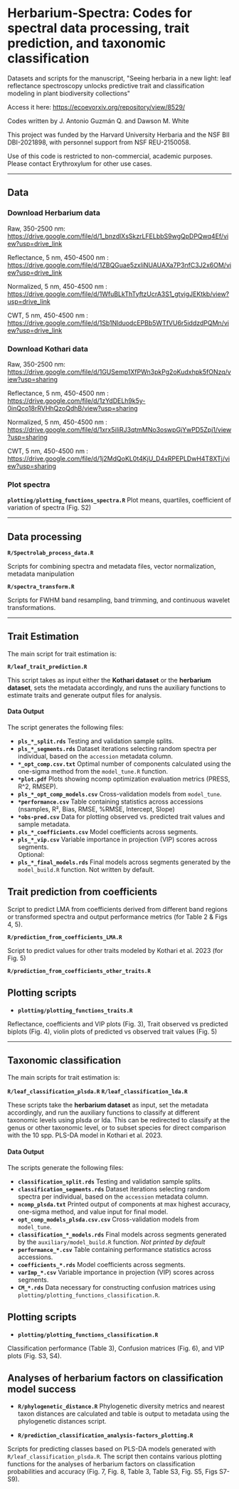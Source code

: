 # Herbarium-Spectra: Codes for spectral data processing, trait prediction, and taxonomic classification  
Datasets and scripts for the manuscript, "Seeing herbaria in a new light: leaf reflectance spectroscopy unlocks predictive trait and
classification modeling in plant biodiversity collections"

Access it here: https://ecoevorxiv.org/repository/view/8529/

Codes written by J. Antonio Guzmán Q. and Dawson M. White

This project was funded by the Harvard University Herbaria and the NSF BII DBI-2021898, with personnel support from NSF REU-2150058.

Use of this code is restricted to non-commercial, academic purposes.  
Please contact Erythroxylum for other use cases.

---

## Data 

### Download Herbarium data

Raw, 350-2500 nm: https://drive.google.com/file/d/1_bnzdlXsSkzrLFELbbS9wgQpDPQwq4Ef/view?usp=drive_link

Reflectance, 5 nm, 450-4500 nm : https://drive.google.com/file/d/1ZBQGuae5zxliNUAUAXa7P3nfC3J2x6OM/view?usp=drive_link

Normalized, 5 nm, 450-4500 nm : https://drive.google.com/file/d/1WfuBLkThTyftzUcrA3S1_gtvigJEKtkb/view?usp=drive_link

CWT, 5 nm, 450-4500 nm : https://drive.google.com/file/d/1Sb1NlduodcEPBb5WTfVU6r5iddzdPQMn/view?usp=drive_link

### Download Kothari data

Raw, 350-2500 nm: https://drive.google.com/file/d/1GUSemp1XfPWn3pkPg2oKudxhpk5fONzq/view?usp=sharing

Reflectance, 5 nm, 450-4500 nm : https://drive.google.com/file/d/1zYdDELh9k5y-0inQco18rRVHhQzoQdhB/view?usp=sharing

Normalized, 5 nm, 450-4500 nm : https://drive.google.com/file/d/1xrx5iIiRJ3qtmMNo3oswpGjYwPD5Zpj1/view?usp=sharing

CWT, 5 nm, 450-4500 nm : https://drive.google.com/file/d/1j2MdQoKL0t4KjU_D4xRPEPLDwH4T8XTj/view?usp=sharing

### Plot spectra

**`plotting/plotting_functions_spectra.R`** Plot means, quartiles, coefficient of variation of spectra (Fig. S2)
  
---

## Data processing
**`R/Spectrolab_process_data.R`**

Scripts for combining spectra and metadata files, vector normalization, metadata manipulation

**`R/spectra_transform.R`**

Scripts for FWHM band resampling, band trimming, and continuous wavelet transformations.

---

## Trait Estimation  

The main script for trait estimation is:  

**`R/leaf_trait_prediction.R`**

This script takes as input either the **Kothari dataset** or the **herbarium dataset**, sets the metadata accordingly, and runs the auxiliary functions to estimate traits and generate output files for analysis.


#### Data Output  

The script generates the following files:  
- **`pls_*_split.rds`**  Testing and validation sample splits.  
- **`pls_*_segments.rds`**  Dataset iterations selecting random spectra per individual, based on the `accession` metadata column.  
- **`*_opt_comp.csv.txt`**  Optimal number of components calculated using the one-sigma method from the `model_tune.R` function.
- **`*plot.pdf`**  Plots showing ncomp optimization evaluation metrics (PRESS, R^2, RMSEP). 
- **`pls_*_opt_comp_models.csv`**  Cross-validation models from `model_tune`.  
- **`*performance.csv`**  Table containing statistics across accessions (nsamples, R², Bias, RMSE, %RMSE, Intercept, Slope)
- **`*obs-pred.csv`**  Data for plotting observed vs. predicted trait values and sample metadata.
- **`pls_*_coefficients.csv`** Model coefficients across segments.  
- **`pls_*_vip.csv`** Variable importance in projection (VIP) scores across segments.  
Optional:
- **`pls_*_final_models.rds`**  Final models across segments generated by the `model_build.R` function. Not written by default.


## Trait prediction from coefficients

Script to predict LMA from coefficients derived from different band regions or transformed spectra and output performance metrics (for Table 2 & Figs 4, 5).

**`R/prediction_from_coefficients_LMA.R`**

Script to predict values for other traits modeled by Kothari et al. 2023 (for Fig. 5)

**`R/prediction_from_coefficients_other_traits.R`**


## Plotting scripts

- **`plotting/plotting_functions_traits.R`**

Reflectance, coefficients and VIP plots (Fig. 3), Trait observed vs predicted biplots (Fig. 4), violin plots of predicted vs observed trait values (Fig. 5)




---

## Taxonomic classification 

The main scripts for trait estimation is:  

**`R/leaf_classification_plsda.R`**
**`R/leaf_classification_lda.R`**

These scripts take the **herbarium dataset** as input, set the metadata accordingly, and run the auxiliary functions to classify at different taxonomic levels using plsda or lda. This can be redirected to classify at the genus or other taxonomic level, or to subset species for direct comparison with the 10 spp. PLS-DA model in Kothari et al. 2023.

#### Data Output  

The scripts generate the following files: 
- **`classification_split.rds`**  Testing and validation sample splits.  
- **`classification_segments.rds`**  Dataset iterations selecting random spectra per individual, based on the `accession` metadata column.  
- **`ncomp_plsda.txt`**  Printed output of components at max highest accuracy, one-sigma method, and value input for final model.   
- **`opt_comp_models_plsda.csv.csv`**  Cross-validation models from `model_tune`.  
- **`classification_*_models.rds`**  Final models across segments generated by the `auxiliary/model_build.R` function. *Not printed by default*
- **`performance_*.csv`**  Table containing performance statistics across accessions.
- **`coefficients_*.rds`** Model coefficients across segments.  
- **`varImp_*.csv`** Variable importance in projection (VIP) scores across segments.
- **`CM_*.rds`** Data necessary for constructing confusion matrices using `plotting/plotting_functions_classification.R`.


## Plotting scripts
- **`plotting/plotting_functions_classification.R`**

Classification performance (Table 3), Confusion matrices (Fig. 6), and VIP plots (Fig. S3, S4).


## Analyses of herbarium factors on classification model success

- **`R/phylogenetic_distance.R`**
Phylogenetic diversity metrics and nearest taxon distances are calculated and table is output to metadata using the phylogenetic distances script.

- **`R/prediction_classification_analysis-factors_plotting.R`**

Scripts for predicting classes based on PLS-DA models generated with `R/leaf_classification_plsda.R`.
The script then contains various plotting functions for the analyses of herbarium factors on classification probabilities and accuracy (Fig. 7, Fig. 8, Table 3, Table S3, Fig. S5, Figs S7-S9).





